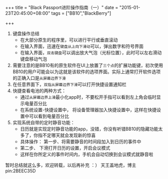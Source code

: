 +++
title = "Black Passport进阶操作指南（一）"
date = "2015-01-23T20:45:00+08:00"
tags = ["BB10","BlackBerry"]

+++


1. 键盘操作总结
    * 在大部分原生的程序里，可以进行平行或垂直滚动
    * 在输入界面，迅速在`键盘从上向下滑动`可以，弹出数字和符号界面
    * 在输入界面，`双击键盘`可以调出放大气泡（光标位置），此时可以左右滑动键盘移动气泡
2.  需要注意的是BB10有的原生软件在UI上放置了`三个点`的扩展功能键，初次使用BB10的用户可能会以为这就是该软件的选项界面。实际上通常打开软件选项的正确入口是`从屏幕边界下滑`
3. 在任意界面下，`双指从屏幕边界下滑`可以打开快捷设置通知栏
4. 快捷查看电池的两种方式：
    * 通过`从屏幕边界上滑`最小化app时，不要松开手指可以看到左上角会临时显示电量百分比
    * 在系统设置-快捷设置中， 将设备管理器加入快捷设置中，这样在快捷设置中可以看到电量百分比
5. 实现系统自带的定时静音功能：
    * 日历就是实现定时静音功能的app，没错，你没有听错BB10的隐藏功能太多了，你指不定哪天就会发现新的惊喜
    * 具体操作： 第一步、将需要静音的时间段加入到日历的事件中
    * 第二步、 下滑打开日历的设置，开启会议模式
    * 这样在你所定义的事件时间内，手机会自动切换到会议模式就静音啦
    

暂时总结就这么多，欢迎转载，以后再补充 ：） 
天王盖地虎，博主pin:2BEEC35D